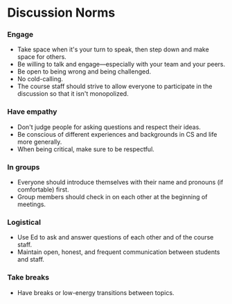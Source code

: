 # Discussion Norms

### Engage
* Take space when it's your turn to speak, then step down and make space for others.
* Be willing to talk and engage—especially with your team and your peers.
* Be open to being wrong and being challenged.
* No cold-calling.
* The course staff should strive to allow everyone to participate in the discussion so that it isn't monopolized.

### Have empathy
* Don't judge people for asking questions and respect their ideas.
* Be conscious of different experiences and backgrounds in CS and life more generally.
* When being critical, make sure to be respectful.

### In groups
* Everyone should introduce themselves with their name and pronouns (if comfortable) first.
* Group members should check in on each other at the beginning of meetings.

### Logistical
* Use Ed to ask and answer questions of each other and of the course staff.
* Maintain open, honest, and frequent communication between students and staff.

### Take breaks
* Have breaks or low-energy transitions between topics.